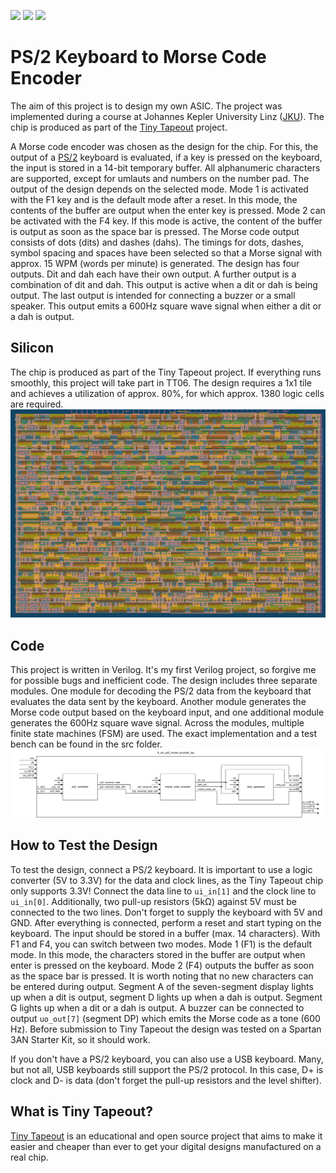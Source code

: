 ![](../../workflows/gds/badge.svg) ![](../../workflows/docs/badge.svg) ![](../../workflows/test/badge.svg)

# PS/2 Keyboard to Morse Code Encoder
The aim of this project is to design my own ASIC.
The project was implemented during a course at Johannes Kepler University Linz ([JKU](https://www.jku.at/)).
The chip is produced as part of the [Tiny Tapeout](https://tinytapeout.com) project.

A Morse code encoder was chosen as the design for the chip. For this, the output of a [PS/2](https://en.wikipedia.org/wiki/PS/2_port) keyboard is evaluated,
if a key is pressed on the keyboard, the input is stored in a 14-bit temporary buffer.
All alphanumeric characters are supported, except for umlauts and numbers on the number pad.
The output of the design depends on the selected mode.
Mode 1 is activated with the F1 key and is the default mode after a reset.
In this mode, the contents of the buffer are output when the enter key is pressed.
Mode 2 can be activated with the F4 key. If this mode is active, the content of the buffer is output as soon as the space bar is pressed.
The Morse code output consists of dots (dits) and dashes (dahs).
The timings for dots, dashes, symbol spacing and spaces have been selected so that a Morse signal with approx. 15 WPM (words per minute) is generated.
The design has four outputs. Dit and dah each have their own output.
A further output is a combination of dit and dah. This output is active when a dit or dah is being output.
The last output is intended for connecting a buzzer or a small speaker. This output emits a 600Hz square wave signal when either a dit or a dah is output.

## Silicon
The chip is produced as part of the Tiny Tapeout project. If everything runs smoothly, this project will take part in TT06.
The design requires a 1x1 tile and achieves a utilization of approx. 80%, for which approx. 1380 logic cells are required.
![GDS render](pictures/gds_render.png)

## Code
This project is written in Verilog. It's my first Verilog project, so forgive me for possible bugs and inefficient code.
The design includes three separate modules.
One module for decoding the PS/2 data from the keyboard that evaluates the data sent by the keyboard.
Another module generates the Morse code output based on the keyboard input, and one additional module generates the 600Hz square wave signal.
Across the modules, multiple finite state machines (FSM) are used.
The exact implementation and a test bench can be found in the src folder.
![Verilog project block diagram](pictures/verilog_block.png)


## How to Test the Design
To test the design, connect a PS/2 keyboard.
It is important to use a logic converter (5V to 3.3V) for the data and clock lines, as the Tiny Tapeout chip only supports 3.3V!
Connect the data line to `ui_in[1]` and the clock line to `ui_in[0]`.
Additionally, two pull-up resistors (5kΩ) against 5V must be connected to the two lines.
Don't forget to supply the keyboard with 5V and GND. After everything is connected, perform a reset and start typing on the keyboard.
The input should be stored in a buffer (max. 14 characters). With F1 and F4, you can switch between two modes.
Mode 1 (F1) is the default mode. In this mode, the characters stored in the buffer are output when enter is pressed on the keyboard.
Mode 2 (F4) outputs the buffer as soon as the space bar is pressed.
It is worth noting that no new characters can be entered during output.
Segment A of the seven-segment display lights up when a dit is output, segment D lights up when a dah is output.
Segment G lights up when a dit or a dah is output. A buzzer can be connected to output `uo_out[7]` (segment DP) which emits the Morse code as a tone (600 Hz).
Before submission to Tiny Tapeout the design was tested on a Spartan 3AN Starter Kit, so it should work.


If you don't have a PS/2 keyboard, you can also use a USB keyboard. Many, but not all, USB keyboards still support the PS/2 protocol.
In this case, D+ is clock and D- is data (don't forget the pull-up resistors and the level shifter).


## What is Tiny Tapeout?
[Tiny Tapeout](https://tinytapeout.com) is an educational and open source project that aims to make it easier and cheaper than ever to get your digital designs manufactured on a real chip.

